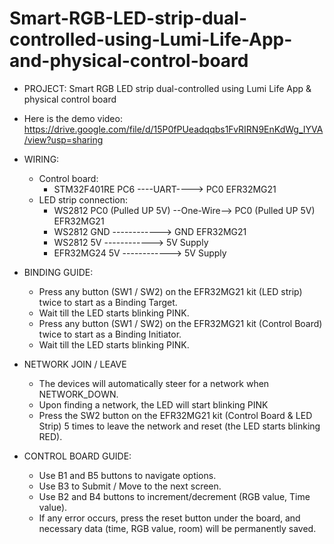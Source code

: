 # Smart-RGB-LED-strip-dual-controlled-using-Lumi-Life-App-and-physical-control-board
- PROJECT: Smart RGB LED strip dual-controlled using Lumi Life App & physical control board
  
- Here is the demo video: https://drive.google.com/file/d/15P0fPUeadqqbs1FvRIRN9EnKdWg_IYVA/view?usp=sharing

- WIRING:
	- Control board:
		- STM32F401RE  PC6		----UART---->    PC0			EFR32MG21
	- LED strip connection:
		- WS2812       PC0 (Pulled UP 5V) --One-Wire-->    PC0 (Pulled UP 5V)	EFR32MG21
		- WS2812       GND 		------------>    GND			EFR32MG21
	   	- WS2812       5V		------------>    5V Supply
	  	- EFR32MG24    5V		------------>    5V Supply
 
- BINDING GUIDE:
	- Press any button (SW1 / SW2) on the EFR32MG21 kit (LED strip) twice to start as a Binding Target.
	- Wait till the LED starts blinking PINK.
	- Press any button (SW1 / SW2) on the EFR32MG21 kit (Control Board) twice to start as a Binding Initiator.
	- Wait till the LED starts blinking PINK.

- NETWORK JOIN / LEAVE
	- The devices will automatically steer for a network when NETWORK_DOWN.
	- Upon finding a network, the LED will start blinking PINK
	- Press the SW2 button on the EFR32MG21 kit (Control Board & LED Strip) 5 times to leave the network and reset (the LED starts blinking RED).

- CONTROL BOARD GUIDE:
	- Use B1 and B5 buttons to navigate options.
	- Use B3 to Submit / Move to the next screen.
	- Use B2 and B4 buttons to increment/decrement (RGB value, Time value).
	- If any error occurs, press the reset button under the board, and necessary data (time, RGB value, room) will be permanently saved.
